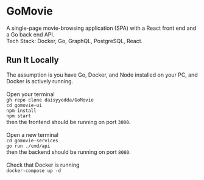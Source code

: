 # GoMovie
A single-page movie-browsing application (SPA) with a React front end and a Go back end API.
<br/>
Tech Stack: Docker, Go, GraphQL, PostgreSQL, React.

## Run It Locally
The assumption is you have Go, Docker, and Node installed on your PC, and Docker is actively running.
<br/><br/>
Open your terminal
<br/>
`gh repo clone daisyyedda/GoMovie`
<br/>
`cd gomovie-ui`
<br/>
`npm install`
<br/>
`npm start`
<br/>
then the frontend should be running on port `3000`.
<br/><br/>
Open a new terminal
<br/>
`cd gomovie-services`
<br/>
`go run ./cmd/api`
<br/>
then the backend should be running on port `8080`.
<br/><br/>
Check that Docker is running
<br/>
`docker-compose up -d`
<br/>
